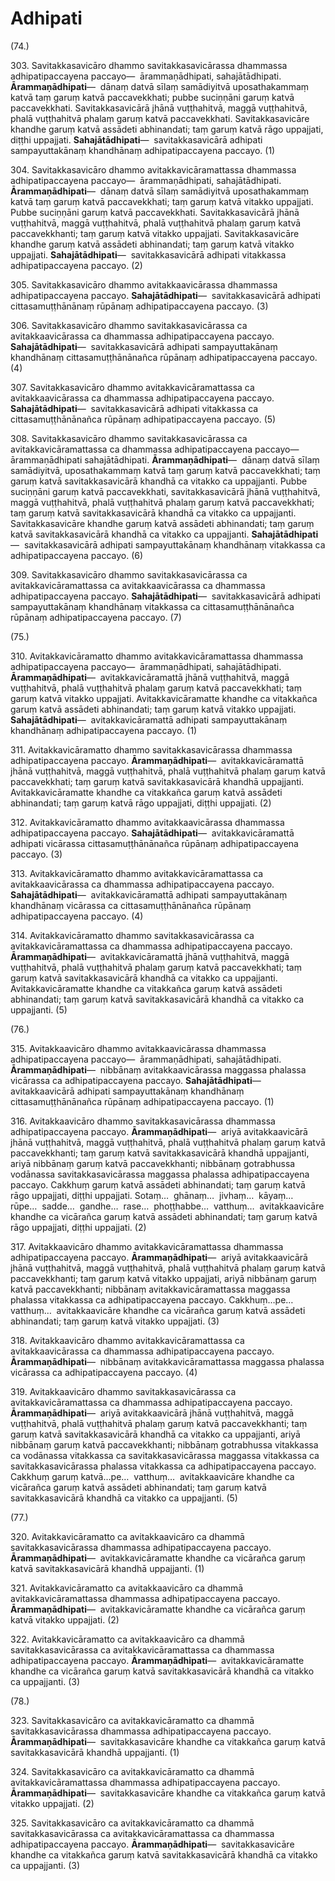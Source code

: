 

# Adhipati






(74.)

303\. Savitakkasavicāro dhammo savitakkasavicārassa dhammassa adhipatipaccayena paccayo—  ārammaṇādhipati, sahajātādhipati. **Ārammaṇādhipati**—  dānaṃ datvā sīlaṃ samādiyitvā uposathakammaṃ katvā taṃ garuṃ katvā paccavekkhati; pubbe suciṇṇāni garuṃ katvā paccavekkhati. Savitakkasavicārā jhānā vuṭṭhahitvā, maggā vuṭṭhahitvā, phalā vuṭṭhahitvā phalaṃ garuṃ katvā paccavekkhati. Savitakkasavicāre khandhe garuṃ katvā assādeti abhinandati; taṃ garuṃ katvā rāgo uppajjati, diṭṭhi uppajjati. **Sahajātādhipati**—  savitakkasavicārā adhipati sampayuttakānaṃ khandhānaṃ adhipatipaccayena paccayo. (1)

304\. Savitakkasavicāro dhammo avitakkavicāramattassa dhammassa adhipatipaccayena paccayo—  ārammaṇādhipati, sahajātādhipati. **Ārammaṇādhipati**—  dānaṃ datvā sīlaṃ samādiyitvā uposathakammaṃ katvā taṃ garuṃ katvā paccavekkhati; taṃ garuṃ katvā vitakko uppajjati. Pubbe suciṇṇāni garuṃ katvā paccavekkhati. Savitakkasavicārā jhānā vuṭṭhahitvā, maggā vuṭṭhahitvā, phalā vuṭṭhahitvā phalaṃ garuṃ katvā paccavekkhanti; taṃ garuṃ katvā vitakko uppajjati. Savitakkasavicāre khandhe garuṃ katvā assādeti abhinandati; taṃ garuṃ katvā vitakko uppajjati. **Sahajātādhipati**—  savitakkasavicārā adhipati vitakkassa adhipatipaccayena paccayo. (2)

305\. Savitakkasavicāro dhammo avitakkaavicārassa dhammassa adhipatipaccayena paccayo. **Sahajātādhipati**—  savitakkasavicārā adhipati cittasamuṭṭhānānaṃ rūpānaṃ adhipatipaccayena paccayo. (3)

306\. Savitakkasavicāro dhammo savitakkasavicārassa ca avitakkaavicārassa ca dhammassa adhipatipaccayena paccayo. **Sahajātādhipati**—  savitakkasavicārā adhipati sampayuttakānaṃ khandhānaṃ cittasamuṭṭhānānañca rūpānaṃ adhipatipaccayena paccayo. (4)

307\. Savitakkasavicāro dhammo avitakkavicāramattassa ca avitakkaavicārassa ca dhammassa adhipatipaccayena paccayo. **Sahajātādhipati**—  savitakkasavicārā adhipati vitakkassa ca cittasamuṭṭhānānañca rūpānaṃ adhipatipaccayena paccayo. (5)

308\. Savitakkasavicāro dhammo savitakkasavicārassa ca avitakkavicāramattassa ca dhammassa adhipatipaccayena paccayo—  ārammaṇādhipati sahajātādhipati. **Ārammaṇādhipati**—  dānaṃ datvā sīlaṃ samādiyitvā, uposathakammaṃ katvā taṃ garuṃ katvā paccavekkhati; taṃ garuṃ katvā savitakkasavicārā khandhā ca vitakko ca uppajjanti. Pubbe suciṇṇāni garuṃ katvā paccavekkhati, savitakkasavicārā jhānā vuṭṭhahitvā, maggā vuṭṭhahitvā, phalā vuṭṭhahitvā phalaṃ garuṃ katvā paccavekkhati; taṃ garuṃ katvā savitakkasavicārā khandhā ca vitakko ca uppajjanti. Savitakkasavicāre khandhe garuṃ katvā assādeti abhinandati; taṃ garuṃ katvā savitakkasavicārā khandhā ca vitakko ca uppajjanti. **Sahajātādhipati**—  savitakkasavicārā adhipati sampayuttakānaṃ khandhānaṃ vitakkassa ca adhipatipaccayena paccayo. (6)

309\. Savitakkasavicāro dhammo savitakkasavicārassa ca avitakkavicāramattassa ca avitakkaavicārassa ca dhammassa adhipatipaccayena paccayo. **Sahajātādhipati**—  savitakkasavicārā adhipati sampayuttakānaṃ khandhānaṃ vitakkassa ca cittasamuṭṭhānānañca rūpānaṃ adhipatipaccayena paccayo. (7)

(75.)

310\. Avitakkavicāramatto dhammo avitakkavicāramattassa dhammassa adhipatipaccayena paccayo—  ārammaṇādhipati, sahajātādhipati. **Ārammaṇādhipati**—  avitakkavicāramattā jhānā vuṭṭhahitvā, maggā vuṭṭhahitvā, phalā vuṭṭhahitvā phalaṃ garuṃ katvā paccavekkhati; taṃ garuṃ katvā vitakko uppajjati. Avitakkavicāramatte khandhe ca vitakkañca garuṃ katvā assādeti abhinandati; taṃ garuṃ katvā vitakko uppajjati. **Sahajātādhipati**—  avitakkavicāramattā adhipati sampayuttakānaṃ khandhānaṃ adhipatipaccayena paccayo. (1)

311\. Avitakkavicāramatto dhammo savitakkasavicārassa dhammassa adhipatipaccayena paccayo. **Ārammaṇādhipati**—  avitakkavicāramattā jhānā vuṭṭhahitvā, maggā vuṭṭhahitvā, phalā vuṭṭhahitvā phalaṃ garuṃ katvā paccavekkhati; taṃ garuṃ katvā savitakkasavicārā khandhā uppajjanti. Avitakkavicāramatte khandhe ca vitakkañca garuṃ katvā assādeti abhinandati; taṃ garuṃ katvā rāgo uppajjati, diṭṭhi uppajjati. (2)

312\. Avitakkavicāramatto dhammo avitakkaavicārassa dhammassa adhipatipaccayena paccayo. **Sahajātādhipati**—  avitakkavicāramattā adhipati vicārassa cittasamuṭṭhānānañca rūpānaṃ adhipatipaccayena paccayo. (3)

313\. Avitakkavicāramatto dhammo avitakkavicāramattassa ca avitakkaavicārassa ca dhammassa adhipatipaccayena paccayo. **Sahajātādhipati**—  avitakkavicāramattā adhipati sampayuttakānaṃ khandhānaṃ vicārassa ca cittasamuṭṭhānānañca rūpānaṃ adhipatipaccayena paccayo. (4)

314\. Avitakkavicāramatto dhammo savitakkasavicārassa ca avitakkavicāramattassa ca dhammassa adhipatipaccayena paccayo. **Ārammaṇādhipati**—  avitakkavicāramattā jhānā vuṭṭhahitvā, maggā vuṭṭhahitvā, phalā vuṭṭhahitvā phalaṃ garuṃ katvā paccavekkhati; taṃ garuṃ katvā savitakkasavicārā khandhā ca vitakko ca uppajjanti. Avitakkavicāramatte khandhe ca vitakkañca garuṃ katvā assādeti abhinandati; taṃ garuṃ katvā savitakkasavicārā khandhā ca vitakko ca uppajjanti. (5)

(76.)

315\. Avitakkaavicāro dhammo avitakkaavicārassa dhammassa adhipatipaccayena paccayo—  ārammaṇādhipati, sahajātādhipati. **Ārammaṇādhipati**—  nibbānaṃ avitakkaavicārassa maggassa phalassa vicārassa ca adhipatipaccayena paccayo. **Sahajātādhipati**—  avitakkaavicārā adhipati sampayuttakānaṃ khandhānaṃ cittasamuṭṭhānānañca rūpānaṃ adhipatipaccayena paccayo. (1)

316\. Avitakkaavicāro dhammo savitakkasavicārassa dhammassa adhipatipaccayena paccayo. **Ārammaṇādhipati**—  ariyā avitakkaavicārā jhānā vuṭṭhahitvā, maggā vuṭṭhahitvā, phalā vuṭṭhahitvā phalaṃ garuṃ katvā paccavekkhanti; taṃ garuṃ katvā savitakkasavicārā khandhā uppajjanti, ariyā nibbānaṃ garuṃ katvā paccavekkhanti; nibbānaṃ gotrabhussa vodānassa savitakkasavicārassa maggassa phalassa adhipatipaccayena paccayo. Cakkhuṃ garuṃ katvā assādeti abhinandati; taṃ garuṃ katvā rāgo uppajjati, diṭṭhi uppajjati. Sotaṃ…  ghānaṃ…  jivhaṃ…  kāyaṃ…  rūpe…  sadde…  gandhe…  rase…  phoṭṭhabbe…  vatthuṃ…  avitakkaavicāre khandhe ca vicārañca garuṃ katvā assādeti abhinandati; taṃ garuṃ katvā rāgo uppajjati, diṭṭhi uppajjati. (2)

317\. Avitakkaavicāro dhammo avitakkavicāramattassa dhammassa adhipatipaccayena paccayo. **Ārammaṇādhipati**—  ariyā avitakkaavicārā jhānā vuṭṭhahitvā, maggā vuṭṭhahitvā, phalā vuṭṭhahitvā phalaṃ garuṃ katvā paccavekkhanti; taṃ garuṃ katvā vitakko uppajjati, ariyā nibbānaṃ garuṃ katvā paccavekkhanti; nibbānaṃ avitakkavicāramattassa maggassa phalassa vitakkassa ca adhipatipaccayena paccayo. Cakkhuṃ…pe…  vatthuṃ…  avitakkaavicāre khandhe ca vicārañca garuṃ katvā assādeti abhinandati; taṃ garuṃ katvā vitakko uppajjati. (3)

318\. Avitakkaavicāro dhammo avitakkavicāramattassa ca avitakkaavicārassa ca dhammassa adhipatipaccayena paccayo. **Ārammaṇādhipati**—  nibbānaṃ avitakkavicāramattassa maggassa phalassa vicārassa ca adhipatipaccayena paccayo. (4)

319\. Avitakkaavicāro dhammo savitakkasavicārassa ca avitakkavicāramattassa ca dhammassa adhipatipaccayena paccayo. **Ārammaṇādhipati**—  ariyā avitakkaavicārā jhānā vuṭṭhahitvā, maggā vuṭṭhahitvā, phalā vuṭṭhahitvā phalaṃ garuṃ katvā paccavekkhanti; taṃ garuṃ katvā savitakkasavicārā khandhā ca vitakko ca uppajjanti, ariyā nibbānaṃ garuṃ katvā paccavekkhanti; nibbānaṃ gotrabhussa vitakkassa ca vodānassa vitakkassa ca savitakkasavicārassa maggassa vitakkassa ca savitakkasavicārassa phalassa vitakkassa ca adhipatipaccayena paccayo. Cakkhuṃ garuṃ katvā…pe…  vatthuṃ…  avitakkaavicāre khandhe ca vicārañca garuṃ katvā assādeti abhinandati; taṃ garuṃ katvā savitakkasavicārā khandhā ca vitakko ca uppajjanti. (5)

(77.)

320\. Avitakkavicāramatto ca avitakkaavicāro ca dhammā savitakkasavicārassa dhammassa adhipatipaccayena paccayo. **Ārammaṇādhipati**—  avitakkavicāramatte khandhe ca vicārañca garuṃ katvā savitakkasavicārā khandhā uppajjanti. (1)

321\. Avitakkavicāramatto ca avitakkaavicāro ca dhammā avitakkavicāramattassa dhammassa adhipatipaccayena paccayo. **Ārammaṇādhipati**—  avitakkavicāramatte khandhe ca vicārañca garuṃ katvā vitakko uppajjati. (2)

322\. Avitakkavicāramatto ca avitakkaavicāro ca dhammā savitakkasavicārassa ca avitakkavicāramattassa ca dhammassa adhipatipaccayena paccayo. **Ārammaṇādhipati**—  avitakkavicāramatte khandhe ca vicārañca garuṃ katvā savitakkasavicārā khandhā ca vitakko ca uppajjanti. (3)

(78.)

323\. Savitakkasavicāro ca avitakkavicāramatto ca dhammā savitakkasavicārassa dhammassa adhipatipaccayena paccayo. **Ārammaṇādhipati**—  savitakkasavicāre khandhe ca vitakkañca garuṃ katvā savitakkasavicārā khandhā uppajjanti. (1)

324\. Savitakkasavicāro ca avitakkavicāramatto ca dhammā avitakkavicāramattassa dhammassa adhipatipaccayena paccayo. **Ārammaṇādhipati**—  savitakkasavicāre khandhe ca vitakkañca garuṃ katvā vitakko uppajjati. (2)

325\. Savitakkasavicāro ca avitakkavicāramatto ca dhammā savitakkasavicārassa ca avitakkavicāramattassa ca dhammassa adhipatipaccayena paccayo. **Ārammaṇādhipati**—  savitakkasavicāre khandhe ca vitakkañca garuṃ katvā savitakkasavicārā khandhā ca vitakko ca uppajjanti. (3)



